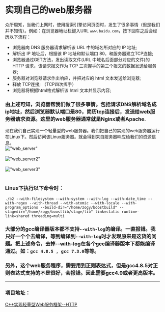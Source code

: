 实现自己的web服务器
=======
众所周知，当我们上网时，使用搜索引擎访问页面时，发生了很多事情（但是我们并不知情）。例如：在浏览器地址栏键入URL `www.baidu.com`，按下回车之后会经历以下流程：<br />
* 浏览器向 DNS 服务器请求解析该 URL 中的域名所对应的 IP 地址;
* 解析出 IP 地址后，根据该 IP 地址和默认端口 80，和服务器建立TCP连接;
* 浏览器通过GET方法，发出读取文件(URL 中域名后面部分对应的文件)的HTTP 请求，该请求报文作为 TCP 三次握手的第三个报文的数据发送给服务器;
* 服务器对浏览器请求作出响应，并把对应的 html 文本发送给浏览器;
* 释放 TCP连接; （TCP四次挥手）
* 浏览器将根据html格式解析该 html 文本并显示内容; 

### 由上述可知，浏览器帮我们做了很多事情。包括请求DNS解析域名成ip地址，然后浏览器默认端口是80，简历tcp连接后，发送给web服务器请求资源。这里的web服务器通常就是Nginx或者Apache.

现在我们自己实现一个轻量型的web服务器。我们把自己的实现的web服务器运行在Linux下。然后访问该Linux服务器。就会得到来自服务器响应给我们的资源信息。<br />
!["web_server"](https://github.com/tycao/tycao.github.io/blob/master/src/web_server.png "web_server")<br /><br />
!["web_server2"](https://github.com/tycao/tycao.github.io/blob/master/src/web_server2.png "web_server2")<br /><br />
!["web_server3"](https://github.com/tycao/tycao.github.io/blob/master/src/web_server3.png "web_server3")<br /><br />


### Linux下执行以下命令时：
```shell
./b2 --with-filesystem --with-system --with-log --with-date_time --with-regex --with-thread --with-atomic --with-locale --with-program_options --build-dir="/home/zogy/boostbuild" --stagedir="/home/zogy/boostlib/stage/lib" link=static runtime-link=shared threading=multi
```
### 大部分的gcc编译器版本都不支持`--with-log`的编译。一直报错。我只好一个个去编译，等到编译到`--with-log`时才发现原来是这货的问题。把上述命令，**去掉--with-log**在各个gcc编译器版本下都能编译通过。如：`gcc 4.8.5 , gcc 7.3.0`等等。

### 另外，这个web服务程序，需要用到正则表达式，但是gcc4.8.5对正则表达式支持的不是很好，会报错。因此需要gcc4.9或者更高版本。

********
### 项目地址：
[C++实现轻量型Web服务框架--HTTP](https://github.com/tycao/tycao.github.io/tree/master/HTTP)<br />